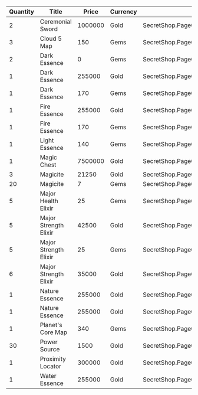| Quantity | Title | Price | Currency |  Dev Name |
| -------- | ----- | ----- | -------- |  -------- |
| 2 | Ceremonial Sword | 1000000 | Gold | SecretShop.Page03.Misc.13 |
| 3 | Cloud 5 Map | 150 | Gems | SecretShop.Page03.UnderworldTrader.53 |
| 2 | Dark Essence | 0 | Gems | SecretShop.Page03.Free.30 |
| 1 | Dark Essence | 255000 | Gold | SecretShop.Page03.Reagent.35 |
| 1 | Dark Essence | 170 | Gems | SecretShop.Page03.UnderworldTrader.44 |
| 1 | Fire Essence | 255000 | Gold | SecretShop.Page03.Reagent.43 |
| 1 | Fire Essence | 170 | Gems | SecretShop.Page03.UnderworldTrader.45 |
| 1 | Light Essence | 140 | Gems | SecretShop.Page03.UnderworldTrader.42 |
| 1 | Magic Chest | 7500000 | Gold | SecretShop.Page03.CharShard.17 |
| 3 | Magicite | 21250 | Gold | SecretShop.Page03.Ore.03 |
| 20 | Magicite | 7 | Gems | SecretShop.Page03.UnderworldTrader.31 |
| 5 | Major Health Elixir | 25 | Gems | SecretShop.Page03.Elixir.16 |
| 5 | Major Strength Elixir | 42500 | Gold | SecretShop.Page03.Elixir.14 |
| 5 | Major Strength Elixir | 25 | Gems | SecretShop.Page03.Elixir.19 |
| 6 | Major Strength Elixir | 35000 | Gold | SecretShop.Page03.UnderworldTraderGold.09 |
| 1 | Nature Essence | 255000 | Gold | SecretShop.Page03.Reagent.41 |
| 1 | Nature Essence | 255000 | Gold | SecretShop.Page03.Shard.14 |
| 1 | Planet's Core Map | 340 | Gems | SecretShop.Page03.TreasureMap.20 |
| 30 | Power Source | 1500 | Gold | SecretShop.Page03.UnderworldTraderGold.06 |
| 1 | Proximity Locator | 300000 | Gold | SecretShop.Page03.Misc.10 |
| 1 | Water Essence | 255000 | Gold | SecretShop.Page03.Reagent.32 |
